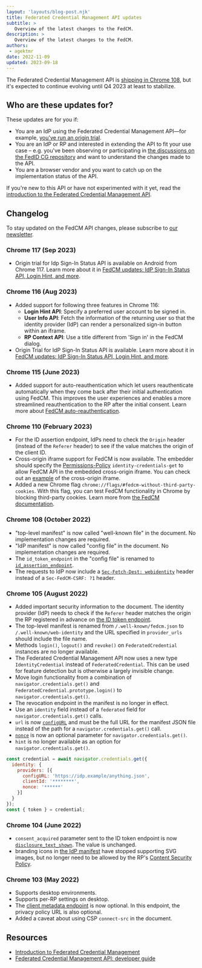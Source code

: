 ```yaml
---
layout: 'layouts/blog-post.njk'
title: Federated Credential Management API updates
subtitle: >
   Overview of the latest changes to the FedCM.
description: >
   Overview of the latest changes to the FedCM.
authors:
 - agektmr
date: 2022-11-09
updated: 2023-09-18
---
```


The Federated Credential Management API is
[shipping in Chrome 108](/blog/fedcm-shipping),
but it's expected to continue evolving until Q4 2023 at least to stabilize.

## Who are these updates for?

These updates are for you if:

-   You are an IdP using the Federated Credential Management API—for
    example,
    [you've run an origin trial](/blog/fedcm-origin-trial/).
-   You are an IdP or RP and interested in extending the API to fit your use
    case – e.g. you've been observing or participating in
    [the discussions on the FedID CG repository](https://github.com/fedidcg/FedCM/issues)
    and want to understand the changes made to the API.
-   You are a browser vendor and you want to catch up on the implementation
    status of the API.

If you're new to this API or have not experimented with it yet, read the
[introduction to the Federated Credential Management API](/docs/privacy-sandbox/fedcm/).

## Changelog

To stay updated on the FedCM API changes, please subscribe to [our
newsletter](https://groups.google.com/g/fedcm-developer-newsletter).

### Chrome 117 (Sep 2023)

- Origin trial for Idp Sign-In Status API is available on Android from Chrome 117. Learn more about it in [FedCM updates: IdP Sign-In Status API, Login Hint, and more](/blog/fedcm-chrome-116-updates/#idp-signin-status).

### Chrome 116 (Aug 2023)

- Added support for following three features in Chrome 116:
  - **Login Hint API**: Specify a preferred user account to be signed in.
  - **User Info API**: Fetch the information of the returning user so that the identity provider (IdP) can render a personalized sign-in button within an iframe.
  - **RP Context API**: Use a title different from 'Sign in' in the FedCM dialog.
- Origin Trial for IdP Sign-In Status API is available. Learn more about it in [FedCM updates: IdP Sign-In Status API, Login Hint, and more](/blog/fedcm-chrome-116-updates/).

### Chrome 115 (June 2023)

- Added support for auto-reauthentication which let users reauthenticate automatically when they come back after their initial authentication using FedCM. This improves the user experiences and enables a more streamlined reauthentication to the RP after the initial consent. Learn more about [FedCM auto-reauthentication](/blog/fedcm-auto-reauthn/). 

### Chrome 110 (February 2023)

- For the ID assertion endpoint, IdPs need to check the `Origin` header (instead of the `Referer` header) to see if the value matches the origin of the client ID.
- Cross-origin iframe support for FedCM is now available. The
  embedder should specify the
  [Permissions-Policy](https://github.com/w3c/webappsec-permissions-policy/blob/main/permissions-policy-explainer.md#how-is-a-policy-specified)
  `identity-credentials-get` to allow FedCM API in the embedded cross-origin
  iframe. You can check out an [example](https://fedcm-top-frame.glitch.me/) of
  the cross-origin iframe.
- Added a new Chrome flag `chrome://flags/#fedcm-without-third-party-cookies`. With this flag, you can test FedCM functionality in Chrome
  by blocking third-party cookies. Learn more from [the FedCM documentation](/docs/privacy-sandbox/fedcm/#block-third-party-cookies).

### Chrome 108 (October 2022)

-   "top-level manifest" is now called "well-known file" in the document.
    No implementation changes are required.
-   "IdP manifest" is now called "config file" in the document. No
    implementation changes are required.
-   The `id_token_endpoint` in the "config file" is renamed to
    [`id_assertion_endpoint`](https://fedidcg.github.io/FedCM/#dom-manifest-id_assertion_endpoint).
-   The requests to IdP now include a
    [`Sec-Fetch-Dest: webidentity`](https://fedidcg.github.io/FedCM/#sec-fetch-dest-header)
    header instead of a `Sec-FedCM-CSRF: ?1` header.

### Chrome 105 (August 2022)

-   Added important security information to the document. The identity
    provider (IdP) needs to check if the `Referer` header matches the origin
    the RP registered in advance on
    [the ID token endpoint](/docs/privacy-sandbox/fedcm/#id-assertion-endpoint).
-   The top-level manifest is renamed from `/.well-known/fedcm.json` to
    `/.well-known/web-identity` and the URL specified in `provider_urls` should
    include the file name.
-   Methods `login()`, `logout()` and `revoke()` on `FederatedCredential`
    instances are no longer available.
-   The Federated Credential Management API now uses a new type
    `IdentityCredential` instead of `FederatedCredential`. This can be used for
    feature detection but is otherwise a largely invisible change.
-   Move login functionality from a combination of
    ``navigator.credentials.get()`` and
    ``FederatedCredential.prototype.login()`` to `navigator.credentials.get()`.
-   The revocation endpoint in the manifest is no longer in effect.
-   Use an `identity` field instead of a `federated` field for
    `navigator.credentials.get()` calls.
-   `url` is now
    [`configURL`](https://fedidcg.github.io/FedCM/#dom-identityproviderconfig-configurl)
    and must be the full URL for the manifest JSON file instead of the path for
    a `navigator.credentials.get()` call.
-   [`nonce`](https://fedidcg.github.io/FedCM/#dom-identityproviderconfig-nonce)
    is now an optional parameter for `navigator.credentials.get()`.
-   `hint` is no longer available as an option for
`navigator.credentials.get()`.

```js
const credential = await navigator.credentials.get({
  identity: {
    providers: [{
      configURL: 'https://idp.example/anything.json',
      clientId: '********',
      nonce: '******'
    }]
  }
});
const { token } = credential;
```

### Chrome 104 (June 2022)

-   `consent_acquired` parameter sent to the ID token endpoint is now
    [`disclosure_text_shown`](https://fedidcg.github.io/FedCM/#dom-id_assertion_endpoint_request-disclosure_text_shown).
    The value is unchanged.
-   branding icons in
    [the IdP manifest](/docs/privacy-sandbox/fedcm-updates/#idp-config-file)
    have stopped supporting SVG images, but no longer need to be allowed by the
    RP's
    [Content Security Policy](https://developer.mozilla.org/docs/Web/HTTP/CSP).

### Chrome 103 (May 2022)

-   Supports desktop environments.
-   Supports per-RP settings on desktop.
-   The
    [client metadata endpoint](/docs/privacy-sandbox/fedcm-updates/#client-metadata-endpoint)
    is now optional. In this endpoint, the privacy policy URL is also optional.
-   Added a caveat about using CSP `connect-src` in the document.

## Resources

-   [Introduction to Federated Credential Management](/docs/privacy-sandbox/fedcm/)
-   [Federated Credential Management API: developer guide](/docs/privacy-sandbox/fedcm-developer-guide/)

